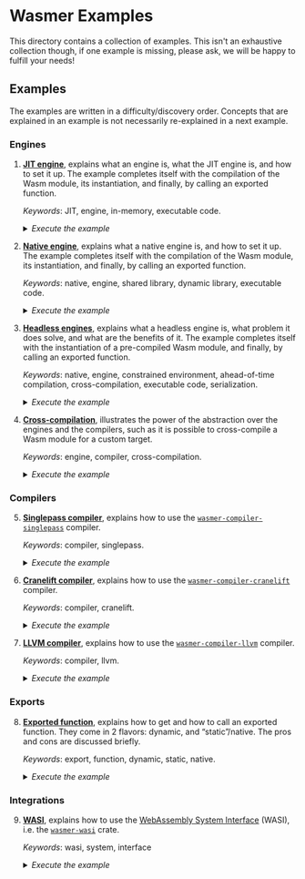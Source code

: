 # Wasmer Examples

This directory contains a collection of examples. This isn't an
exhaustive collection though, if one example is missing, please ask,
we will be happy to fulfill your needs!

## Examples

The examples are written in a difficulty/discovery order. Concepts that
are explained in an example is not necessarily re-explained in a next
example.

### Engines

1. [**JIT engine**][engine-jit], explains what an engine is, what the
   JIT engine is, and how to set it up. The example completes itself
   with the compilation of the Wasm module, its instantiation, and
   finally, by calling an exported function.
   
   _Keywords_: JIT, engine, in-memory, executable code.
   
   <details>
   <summary><em>Execute the example</em></summary>

   ```shell
   $ cargo run --example engine-jit --release --features "cranelift"
   ```

   </details>

2. [**Native engine**][engine-native], explains what a native engine
   is, and how to set it up. The example completes itself with the
   compilation of the Wasm module, its instantiation, and finally, by
   calling an exported function.
   
   _Keywords_: native, engine, shared library, dynamic library,
   executable code.

   <details>
   <summary><em>Execute the example</em></summary>

   ```shell
   $ cargo run --example engine-native --release --features "cranelift"
   ```

   </details>

3. [**Headless engines**][engine-headless], explains what a headless
   engine is, what problem it does solve, and what are the benefits of
   it. The example completes itself with the instantiation of a
   pre-compiled Wasm module, and finally, by calling an exported
   function.
   
   _Keywords_: native, engine, constrained environment, ahead-of-time
   compilation, cross-compilation, executable code, serialization.

   <details>
   <summary><em>Execute the example</em></summary>

   ```shell
   $ cargo run --example engine-headless --release --features "cranelift"
   ```

   </details>

4. [**Cross-compilation**][cross-compilation], illustrates the power
   of the abstraction over the engines and the compilers, such as it
   is possible to cross-compile a Wasm module for a custom target.
   
   _Keywords_: engine, compiler, cross-compilation.

   <details>
   <summary><em>Execute the example</em></summary>

   ```shell
   $ cargo run --example cross-compilation --release --features "cranelift"
   ```

   </details>

### Compilers

5. [**Singlepass compiler**][compiler-singlepass], explains how to use
   the [`wasmer-compiler-singlepass`] compiler.
   
   _Keywords_: compiler, singlepass.

   <details>
   <summary><em>Execute the example</em></summary>

   ```shell
   $ cargo +nightly run --example compiler-singlepass --release --features "singlepass"
   ```

   </details>

6. [**Cranelift compiler**][compiler-cranelift], explains how to use
   the [`wasmer-compiler-cranelift`] compiler.
   
   _Keywords_: compiler, cranelift.

   <details>
   <summary><em>Execute the example</em></summary>

   ```shell
   $ cargo run --example compiler-cranelift --release --features "cranelift"
   ```

   </details>

7. [**LLVM compiler**][compiler-llvm], explains how to use the
   [`wasmer-compiler-llvm`] compiler.
   
   _Keywords_: compiler, llvm.

   <details>
   <summary><em>Execute the example</em></summary>

   ```shell
   $ cargo run --example compiler-llvm --release --features "llvm"
   ```

   </details>

### Exports
   
8. [**Exported function**][exported-function], explains how to get and
   how to call an exported function. They come in 2 flavors: dynamic,
   and “static”/native. The pros and cons are discussed briefly.
   
   _Keywords_: export, function, dynamic, static, native.

   <details>
   <summary><em>Execute the example</em></summary>

   ```shell
   $ cargo run --example exported-function --release --features "cranelift"
   ```

   </details>

### Integrations

9. [**WASI**][wasi], explains how to use the [WebAssembly System
   Interface][WASI] (WASI), i.e. the [`wasmer-wasi`] crate.
   
   _Keywords_: wasi, system, interface

   <details>
   <summary><em>Execute the example</em></summary>

   ```shell
   $ cargo run --example wasi --release --features "cranelift,wasi"
   ```

   </details>

[engine-jit]: ./engine_jit.rs
[engine-native]: ./engine_native.rs
[engine-headless]: ./engine_headless.rs
[compiler-singlepass]: ./compiler_singlepass.rs
[compiler-cranelift]: ./compiler_cranelift.rs
[compiler-llvm]: ./compiler_llvm.rs
[cross-compilation]: ./engine_cross_compilation.rs
[exported-function]: ./exports_function.rs
[wasi]: ./wasi.rs
[`wasmer-compiler-singlepass`]: https://github.com/wasmerio/wasmer-reborn/tree/master/lib/compiler-singlepass
[`wasmer-compiler-cranelift`]: https://github.com/wasmerio/wasmer-reborn/tree/master/lib/compiler-cranelift
[`wasmer-compiler-llvm`]: https://github.com/wasmerio/wasmer-reborn/tree/master/lib/compiler-llvm
[`wasmer-wasi`]: https://github.com/wasmerio/wasmer-reborn/tree/master/lib/wasi
[WASI]: https://github.com/WebAssembly/WASI

